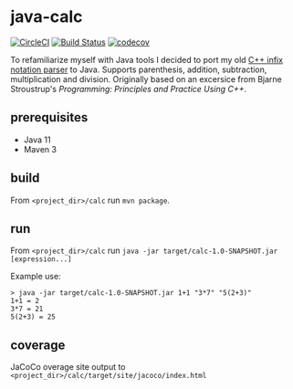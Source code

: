 # java-calc

[![CircleCI](https://circleci.com/gh/Wiles/java-calc/tree/master.svg?style=svg&circle-token=07583b7d6ca35e7d245c8c4527e0e0dc32473e08)](https://circleci.com/gh/Wiles/java-calc/tree/master) [![Build Status](https://travis-ci.com/Wiles/java-calc.svg?token=h6vde4sb93o2xMugTuif&branch=master)](https://travis-ci.com/Wiles/java-calc) [![codecov](https://codecov.io/gh/Wiles/java-calc/branch/master/graph/badge.svg)](https://codecov.io/gh/Wiles/java-calc)

To refamiliarize myself with Java tools I decided to port my old [C++ infix notation parser](https://github.com/Wiles/win_calc/tree/master/calc_base/calc_base) to Java. Supports parenthesis, addition, subtraction, multiplication and division. Originally based on an excersice from Bjarne Stroustrup's *Programming: Principles and Practice Using C++*.

## prerequisites

* Java 11
* Maven 3

## build

From `<project_dir>/calc` run `mvn package`.

## run

From `<project_dir>/calc` run `java -jar target/calc-1.0-SNAPSHOT.jar [expression...]`

Example use:

```
> java -jar target/calc-1.0-SNAPSHOT.jar 1+1 "3*7" "5(2+3)" 
1+1 = 2
3*7 = 21
5(2+3) = 25
```

## coverage

JaCoCo overage site output to `<project_dir>/calc/target/site/jacoco/index.html`
